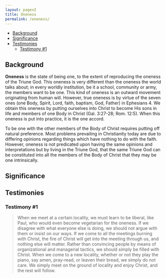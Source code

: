 ```yaml
---
layout: pagev2
title: Oneness
permalink: /oneness/
---
```

- [Background](#background)
- [Significance](#significance)
- [Testimonies](#testimonies)
  - [Testimony #1](#testimony-1)

## Background

**Oneness** is the state of being one, to the extent of reproducing the oneness of the Triune God. This oneness is very different than the oneness the world talks about; in every worldly institution, be it a school, community or army, the members want to be one. This kind of oneness is an outward movement originating from human will. However, true oneness is by virtue of the seven ones (one Body, Spirit, Lord, faith, baptism, God, Father) in Ephesians 4. We obtain this oneness by putting ourselves into Christ to become His sons in life and members of one Body in Christ (Gal. 3:27-28; Rom. 12:5). When this oneness is put into practice, it is the one accord.

To be one with the other members of the Body of Christ requires putting off natural preference. Most problems prevailing in Christianity today are due to differing opinions regarding things which have nothing to do with the faith. However, oneness is not predicated upon having the same opinions and interpretations but by living in the Triune God, that the same Triune God can be constituted into all the members of the Body of Christ that they may be one intrinsically.

## Significance

## Testimonies

### Testimony #1

> When we meet at a certain locality, we must learn to be liberal, like Paul, who would even become vegetarian for the oneness. If we disagree with what everyone else is doing, we should not argue with them or insist on our ways. If we come to all the meetings burning with Christ, the fire of Christ will get into the meeting through us, and nothing else will matter. Rather than convincing people by means of organizational and managerial tactics, we should simply be filled with Christ. When we come to a new locality, whether or not they play the piano, say amen, pray-read, or leaven their bread, we simply do not care. We simply meet on the ground of locality and enjoy Christ, and the rest will follow.